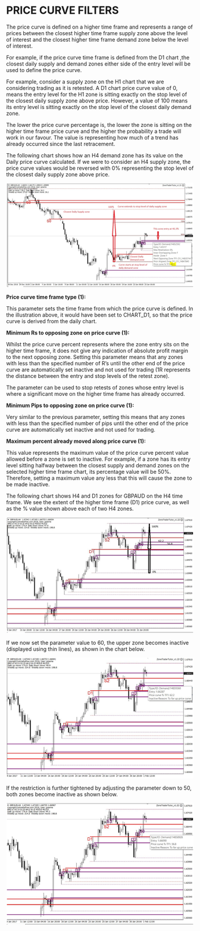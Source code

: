 # PRICE CURVE FILTERS

The price curve is defined on a higher time frame and represents a range of prices between the closest higher time frame supply zone above the level of interest and the closest higher time frame demand zone below the level of interest.

For example, if the price curve time frame is defined from the D1 chart ,the closest daily supply and demand zones either side of the entry level will be used to define the price curve.

For example, consider a supply zone on the H1 chart that we are considering trading as it is retested. A D1 chart price curve value of 0, means the entry level for the H1 zone is sitting exactly on the stop level of the closest daily supply zone above price. However, a value of 100 means its entry level is sitting exactly on the stop level of the closest daily demand zone.

The lower the price curve percentage is, the lower the zone is sitting on the higher time frame price curve and the higher the probability a trade will work in our favour. The value is representing how much of a trend has already occurred since the last retracement.

The following chart shows how an H4 demand zone has its value on the Daily price curve calculated. If we were to consider an H4 supply zone, the price curve values would be reversed with 0% representing the stop level of the closest daily supply zone above price.

![](/assets/pricecurve1.png)

**Price curve time frame type \(1\):**

This parameter sets the time frame from which the price curve is defined. In the illustration above, it would have been set to CHART\_D1, so that the price curve is derived from the daily chart.

**Minimum Rs to opposing zone on price curve \(1\):**

Whilst the price curve percent represents where the zone entry sits on the higher time frame, it does not give any indication of absolute profit margin to the next opposing zone. Setting this parameter means that any zones with less than the specified number of R’s until the other end of the price curve are automatically set inactive and not used for trading \(1R represents the distance between the entry and stop levels of the retest zone\).

The parameter can be used to stop retests of zones whose entry level is where a significant move on the higher time frame has already occurred.

**Minimum Pips to opposing zone on price curve \(1\):**

Very similar to the previous parameter, setting this means that any zones with less than the specified number of pips until the other end of the price curve are automatically set inactive and not used for trading.

**Maximum percent already moved along price curve \(1\):**

This value represents the maximum value of the price curve percent value allowed before a zone is set to inactive. For example, if a zone has its entry level sitting halfway between the closest supply and demand zones on the selected higher time frame chart, its percentage value will be 50%. Therefore, setting a maximum value any less that this will cause the zone to be made inactive.

The following chart shows H4 and D1 zones for GBPAUD on the H4 time frame. We see the extent of the higher time frame \(D1\) price curve, as well as the % value shown above each of two H4 zones.

![](/assets/pricecuve2.png)

If we now set the parameter value to 60, the upper zone becomes inactive \(displayed using thin lines\), as shown in the chart below.

![](/assets/pricecurve3.png)

If the restriction is further tightened by adjusting the parameter down to 50, both zones become inactive as shown below.

![](/assets/pricecurve4.png)

